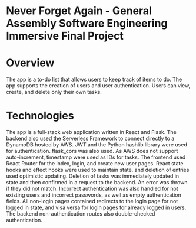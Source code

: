 # Never Forget Again - General Assembly Software Engineering Immersive Final Project

# Overview

The app is a to-do list that allows users to keep track of items to do. The app supports the creation of users and user authentication. Users can view, create, and delete only their own tasks.

# Technologies

The app is a full-stack web application written in React and Flask. The backend also used the Serverless Framework to connect directly to a DynamoDB hosted by AWS. JWT and the Python hashlib library were used for authentication. flask_cors was also used. As AWS does not support auto-increment, timestamp were used as IDs for tasks. The frontend used React Router for the index, login, and create new user pages. React state hooks and effect hooks were used to maintain state, and deletion of entries used optimistic updating. Deletion of tasks was immediately updated in state and then confirmed in a request to the backend. An error was thrown if they did not match. Incorrect authentication was also handled for not existing users and incorrect passwords, as well as empty authentication fields. All non-login pages contained redirects to the login page for not logged in state, and visa versa for login pages for already logged in users. The backend non-authentication routes also double-checked authentication.